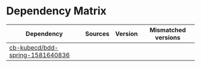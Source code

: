 # Dependency Matrix

Dependency | Sources | Version | Mismatched versions
---------- | ------- | ------- | -------------------
[cb-kubecd/bdd-spring-1581640836](https://github.com/cb-kubecd/bdd-spring-1581640836.git) |  | []() | 
